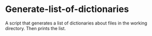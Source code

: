 # Generate-list-of-dictionaries
A script that generates a list of dictionaries about files in the working directory. Then prints the list.
